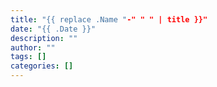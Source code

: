 ```yaml
---
title: "{{ replace .Name "-" " " | title }}"
date: "{{ .Date }}"
description: ""
author: ""
tags: []
categories: []
---
```


